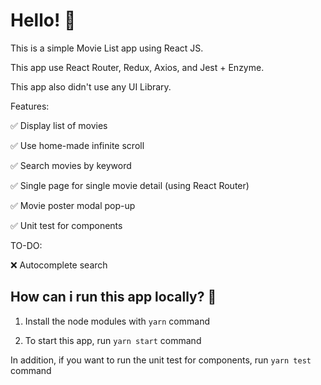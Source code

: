 # Hello! 👋

This is a simple Movie List app using React JS.

This app use React Router, Redux, Axios, and Jest + Enzyme.

This app also didn't use any UI Library.

Features:

✅ Display list of movies

✅ Use home-made infinite scroll

✅ Search movies by keyword

✅ Single page for single movie detail (using React Router)

✅ Movie poster modal pop-up

✅ Unit test for components

TO-DO:

❌ Autocomplete search

## How can i run this app locally? 🤔

1. Install the node modules with `yarn` command

2. To start this app, run `yarn start` command

In addition, if you want to run the unit test for components, run `yarn test` command
